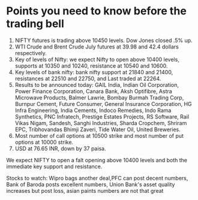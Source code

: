 # Points you need to know before the trading bell

1. NIFTY futures is trading above 10450 levels. Dow Jones closed .5% up.
2. WTI Crude and Brent Crude July futures at 39.98 and 42.4 dollars respectively. 
3. Key of levels of Nifty: we expect Nifty to open above 10400 levels, supports at 10350 and 10240, resistance at 10540 and 10600.
4. Key levels of bank nifty: bank nifty support at 21840 and 21400, resistances at 22510 and 22750, and Last traded at 22264.
5. Results to be announced today: GAIL India, Indian Oil Corporation, Power Finance Corporation, Canara Bank, Aksh Optifibre, Astra Microwave Products, Balmer Lawrie, Bombay Burmah Trading Corp, Burnpur Cement, Future Consumer, General Insurance Corporation, HG Infra Engineering, India Cements, Indoco Remedies, Indo Rama Synthetics, PNC Infratech, Prestige Estates Projects, RS Software, Rail Vikas Nigam, Sandesh, Sanghi Industries, Sharda Cropchem, Shriram EPC, Tribhovandas Bhimji Zaveri, Tide Water Oil, United Breweries.
6. Most number of call options at 10500 strike and most number of put options at 10000 strike.
7. USD at 76.65 INR, down by 37 paisa.

We expect NIFTY to open a falt opening above 10400 levels and both the immediate key support and resistance. 

Stocks to watch: Wipro bags another deal,PFC can post decent numbers, Bank of Baroda posts excellent numbers, Union Bank's asset quality increases but post loss, asian paints numbers are not that great
